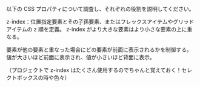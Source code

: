 以下の CSS プロパティについて調査し、それぞれの役割を説明してください。

z-index：位置指定要素とその子孫要素、またはフレックスアイテムやグリッドアイテムの z 順を定義。 z-index がより大きな要素はより小さな要素の上に重なる。

要素が他の要素と重なった場合にどの要素が前面に表示されるかを制御する。
値が大きいほど前面に表示され、値が小さいほど背面に表示。

（プロジェクトで z-index はたくさん使用するのでちゃんと覚えておく！セレクトボックスの時や色々）
